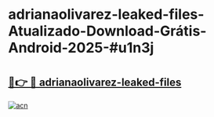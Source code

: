 # adrianaolivarez-leaked-files-Atualizado-Download-Grátis-Android-2025-#u1n3j

# <h2><a href="https://ainizakaria.my?title=adrianaolivarez-leaked-files&ref=24M">🔗👉 🔴 adrianaolivarez-leaked-files</a></h2>

[![acn](https://github.com/user-attachments/assets/0f9c940e-d8b0-45ae-aac7-cd30a18b3e1c)](https://ainizakaria.my?title=adrianaolivarez-leaked-files&ref=24M)

